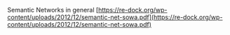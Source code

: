 Semantic Networks in general
[https://re-dock.org/wp-content/uploads/2012/12/semantic-net-sowa.pdf](https://re-dock.org/wp-content/uploads/2012/12/semantic-net-sowa.pdf) 
